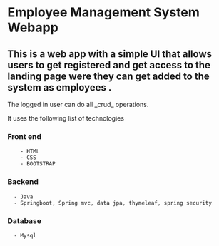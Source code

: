 # Employee Management System Webapp #

## This is a web app with a simple UI that allows users to get registered and get access to the landing page were they can get added to the system as employees .

 <p>The logged in user can do all _crud_ operations. </p>


<p>It uses the following list of technologies  </p> 
    
### Front end ###
        - HTML 
        - CSS 
        - BOOTSTRAP 
     
     
      

   ### Backend  ###
      - Java
      - Springboot, Spring mvc, data jpa, thymeleaf, spring security

   ### Database ###
      - Mysql
    
